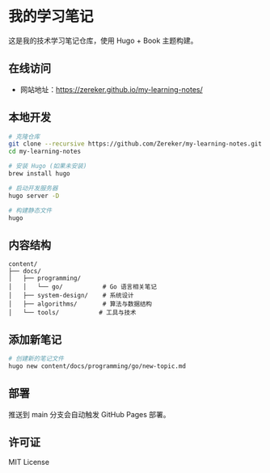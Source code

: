 # 我的学习笔记

这是我的技术学习笔记仓库，使用 Hugo + Book 主题构建。

## 在线访问

- 网站地址：https://zereker.github.io/my-learning-notes/

## 本地开发

```bash
# 克隆仓库
git clone --recursive https://github.com/Zereker/my-learning-notes.git
cd my-learning-notes

# 安装 Hugo (如果未安装)
brew install hugo

# 启动开发服务器
hugo server -D

# 构建静态文件
hugo
```

## 内容结构

```
content/
├── docs/
│   ├── programming/
│   │   └── go/           # Go 语言相关笔记
│   ├── system-design/    # 系统设计
│   ├── algorithms/       # 算法与数据结构
│   └── tools/           # 工具与技术
```

## 添加新笔记

```bash
# 创建新的笔记文件
hugo new content/docs/programming/go/new-topic.md
```

## 部署

推送到 main 分支会自动触发 GitHub Pages 部署。

## 许可证

MIT License